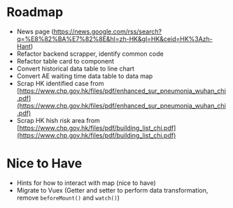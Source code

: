 # Roadmap #
* News page (https://news.google.com/rss/search?q=%E8%82%BA%E7%82%8E&hl=zh-HK&gl=HK&ceid=HK%3Azh-Hant)
* Refactor backend scrapper, identify common code
* Refactor table card to component
* Convert historical data table to line chart
* Convert AE waiting time data table to data map
* Scrap HK identified case from [https://www.chp.gov.hk/files/pdf/enhanced_sur_pneumonia_wuhan_chi.pdf](https://www.chp.gov.hk/files/pdf/enhanced_sur_pneumonia_wuhan_chi.pdf)
* Scrap HK hish risk area from [https://www.chp.gov.hk/files/pdf/building_list_chi.pdf](https://www.chp.gov.hk/files/pdf/building_list_chi.pdf)

# Nice to Have #
* Hints for how to interact with map (nice to have)
* Migrate to Vuex (Getter and setter to perform data transformation, remove `beforeMount()` and `watch()`)
